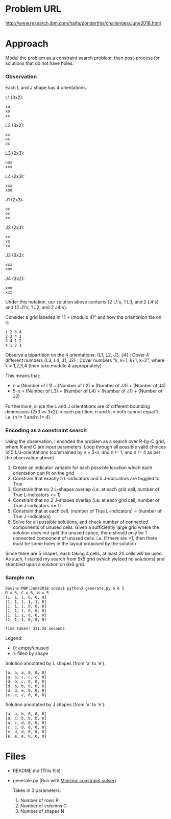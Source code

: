 # Problem URL

http://www.research.ibm.com/haifa/ponderthis/challenges/June2018.html

# Approach
Model the problem as a constraint search problem, then post-process for solutions that do not have holes.

### Observation

Each L and J shape has 4 orientations.

L1 (3x2):
```
xo
xo
xx
```

L2 (3x2):
```
xx
ox
ox
```

L3 (2x3):
```
oox
xxx
```

L4 (2x3):
```
xxx
xoo
```

J1 (2x3):
```
ox
ox
xx
```

J2 (2x3):
```
xx
xo
xo
```

J3 (3x2):
```
xxx
oox
```

J4 (3x2):
```
xoo
xxx
```

Under this notation, our solution above contains {2 L1's, 1 L3, and 2 L4's} and {2 J1's, 1 J2, and 2 J4's}.

Consider a grid labelled in "1 + (modulo 4)" and how the orientation tile on it:
```
1 2 3 4
2 3 4 1
3 4 1 2
4 1 2 3
```

Observe a bipartition on the 4 orientations:
{L1, L2, J3, J4} : Cover 4 different numbers
{L3, L4, J1, J2} : Cover numbers "k, k+1, k+1, k+2", where k = 1,2,3,4 (then take modulo 4 appropriately)

This means that:
- n = (Number of L1) + (Number of L2) = (Number of J3) + (Number of J4)
- 5-n = (Number of L3) + (Number of L4) = (Number of J1) + (Number of J2)

Furthermore, since the L and J orientations are of different bounding dimensions (2x3 vs 3x2) in each partition, n and 5-n both cannot equal 1. i.e. (n != 1 and n != 4).

### Encoding as a constraint search

Using the observation, I encoded the problem as a search over R-by-C grid, where R and C are input parameters. Loop through all possible valid choices of 5 L/J-orientations (constrained by n = 5-n, and n != 1, and n != 4 as per the observation above)
1. Create an indicator variable for each possible location which each orientation can fit on the grid
2. Constrain that exactly 5 L-indicators and 5 J-indicators are toggled to True
3. Constrain that no 2 L-shapes overlap (i.e. at each grid cell, number of True L-indicators <= 1)
4. Constrain that no 2 J-shapes overlap (i.e. at each grid cell, number of True J-indicators <= 1)
5. Constrain that at each cell, (number of True L-indicators) = (number of True J-indicators)
6. Solve for all possible solutions, and check number of connected components of unused cells. Given a sufficiently large grid where the solution does not split the unused space, there should only be 1 connected component of unused cells. i.e. If there are >1, then there must be some holes in the layout proposed by the solution

Since there are 5 shapes, each taking 4 cells, at least 20 cells will be used. As such, I started my search from 5x5 grid (which yielded no solutions) and stumbled upon a solution on 6x6 grid.

### Sample run
```
Davins-MBP:June2018 sozos$ python3 generate.py 6 6 5
R = 6, C = 6, N = 5
[1, 1, 1, 0, 0, 0]
[1, 1, 1, 1, 1, 0]
[1, 1, 1, 0, 0, 0]
[1, 1, 1, 0, 0, 0]
[1, 1, 1, 0, 0, 0]
[1, 1, 1, 0, 0, 0]

Time taken: 331.29 seconds
```
Legend:
- 0: empty/unused
- 1: filled by shape

Solution annotated by L shapes (from 'a' to 'e'):
```
[a, a, a, 0, 0, 0]
[a, b, c, c, c, 0]
[d, b, c, 0, 0, 0]
[d, b, b, 0, 0, 0]
[d, d, e, 0, 0, 0]
[e, e, e, 0, 0, 0]
```

Solution annotated by J shapes (from 'a' to 'e'):
```
[a, a, b, 0, 0, 0]
[a, c, b, b, b, 0]
[a, c, d, 0, 0, 0]
[c, c, d, 0, 0, 0]
[e, d, d, 0, 0, 0]
[e, e, e, 0, 0, 0]
```

# Files
* README.md (This file)
* generate.py (Run with [Minizinc constraint solver](http://www.minizinc.org/))

  Takes in 3 parameters:
  1. Number of rows R
  2. Number of columns C
  3. Number of shapes N
